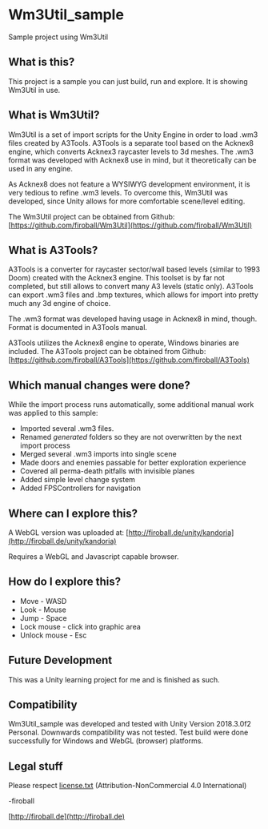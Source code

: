 # Wm3Util_sample
Sample project using Wm3Util

## What is this?

This project is a sample you can just build, run and explore. It is showing Wm3Util in use.


## What is Wm3Util?

Wm3Util is a set of import scripts for the Unity Engine in order to load .wm3 files created by A3Tools.
A3Tools is a separate tool based on the Acknex8 engine, which converts Acknex3 raycaster levels to 3d meshes.
The .wm3 format was developed with Acknex8 use in mind, but it theoretically can be used in any engine. 

As Acknex8 does not feature a WYSIWYG development environment, it is very tedious to refine .wm3 levels.
To overcome this, Wm3Util was developed, since Unity allows for more comfortable scene/level editing.

The Wm3Util project can be obtained from Github: 
[https://github.com/firoball/Wm3Util](https://github.com/firoball/Wm3Util)


## What is A3Tools?

A3Tools is a converter for raycaster sector/wall based levels (similar to 1993 Doom) created with the Acknex3 engine.
This toolset is by far not completed, but still allows to convert many A3 levels (static only).
A3Tools can export .wm3 files and .bmp textures, which allows for import into pretty much any 3d engine of choice.

The .wm3 format was developed having usage in Acknex8 in mind, though. Format is documented in A3Tools manual.

A3Tools utilizes the Acknex8 engine to operate, Windows binaries are included. The A3Tools project can be obtained from Github: 
[https://github.com/firoball/A3Tools](https://github.com/firoball/A3Tools)


## Which manual changes were done?

While the import process runs automatically, some additional manual work was applied to this sample:
* Imported several .wm3 files. 
* Renamed *generated* folders so they are not overwritten by the next import process
* Merged several .wm3 imports into single scene
* Made doors and enemies passable for better exploration experience
* Covered all perma-death pitfalls with invisible planes
* Added simple level change system
* Added FPSControllers for navigation


## Where can I explore this?

A WebGL version was uploaded at:
[http://firoball.de/unity/kandoria](http://firoball.de/unity/kandoria)

Requires a WebGL and Javascript capable browser.


## How do I explore this?

* Move - WASD
* Look - Mouse
* Jump - Space
* Lock mouse - click into graphic area
* Unlock mouse - Esc


## Future Development

This was a Unity learning project for me and is finished as such.


## Compatibility

Wm3Util_sample was developed and tested with Unity Version 2018.3.0f2 Personal.
Downwards compatibility was not tested.
Test build were done successfully for Windows and WebGL (browser) platforms.


## Legal stuff

Please respect [license.txt](license.txt) (Attribution-NonCommercial 4.0 International)

-firoball

[http://firoball.de](http://firoball.de)
